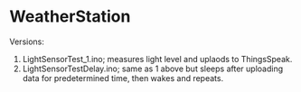 # WeatherStation
Versions:
1. LightSensorTest_1.ino; measures light level and uplaods to ThingsSpeak. 
2. LightSensorTestDelay.ino; same as 1 above but sleeps after uploading data for predetermined time, then wakes and repeats. 
